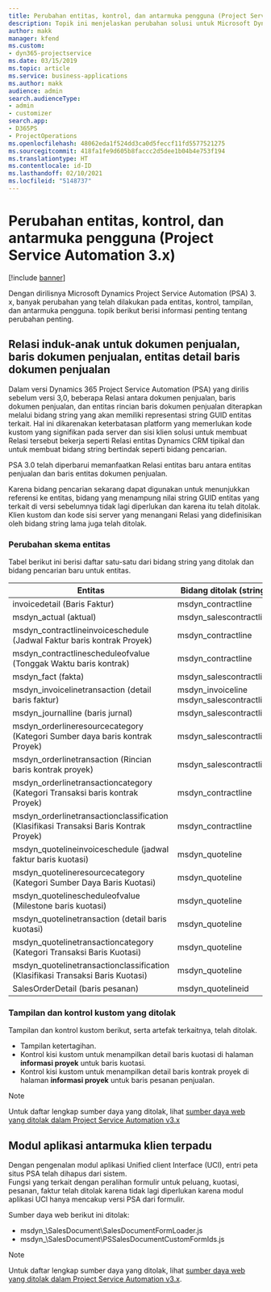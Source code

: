 ```yaml
---
title: Perubahan entitas, kontrol, dan antarmuka pengguna (Project Service Automation 3.x)
description: Topik ini menjelaskan perubahan solusi untuk Microsoft Dynamics Project Service Automation 3.x.
author: makk
manager: kfend
ms.custom:
- dyn365-projectservice
ms.date: 03/15/2019
ms.topic: article
ms.service: business-applications
ms.author: makk
audience: admin
search.audienceType:
- admin
- customizer
search.app:
- D365PS
- ProjectOperations
ms.openlocfilehash: 48062eda1f524dd3ca0d5feccf11fd5577521275
ms.sourcegitcommit: 418fa1fe9d605b8faccc2d5dee1b04b4e753f194
ms.translationtype: HT
ms.contentlocale: id-ID
ms.lasthandoff: 02/10/2021
ms.locfileid: "5148737"
---
```

# <a name="entity-control-and-user-interface-changes-project-service-automation-3x"></a>Perubahan entitas, kontrol, dan antarmuka pengguna (Project Service Automation 3.x)

[!include [banner](../../includes/psa-now-project-operations.md)]


Dengan dirilisnya Microsoft Dynamics Project Service Automation (PSA) 3. x, banyak perubahan yang telah dilakukan pada entitas, kontrol, tampilan, dan antarmuka pengguna. topik berikut berisi informasi penting tentang perubahan penting.

## <a name="parent-child-relationships-for-sales-document-sales-document-line-sales-document-line-detail-entities"></a>Relasi induk-anak untuk dokumen penjualan, baris dokumen penjualan, entitas detail baris dokumen penjualan
Dalam versi Dynamics 365 Project Service Automation (PSA) yang dirilis sebelum versi 3,0, beberapa Relasi antara dokumen penjualan, baris dokumen penjualan, dan entitas rincian baris dokumen penjualan diterapkan melalui bidang string yang akan memiliki representasi string GUID entitas terkait. Hal ini dikarenakan keterbatasan platform yang memerlukan kode kustom yang signifikan pada server dan sisi klien solusi untuk membuat Relasi tersebut bekerja seperti Relasi entitas Dynamics CRM tipikal dan untuk membuat bidang string bertindak seperti bidang pencarian.

PSA 3.0 telah diperbarui memanfaatkan Relasi entitas baru antara entitas penjualan dan baris entitas dokumen penjualan.

Karena bidang pencarian sekarang dapat digunakan untuk menunjukkan referensi ke entitas, bidang yang menampung nilai string GUID entitas yang terkait di versi sebelumnya tidak lagi diperlukan dan karena itu telah ditolak. Klien kustom dan kode sisi server yang menangani Relasi yang didefinisikan oleh bidang string lama juga telah ditolak.

### <a name="entity-schema-changes"></a>Perubahan skema entitas
Tabel berikut ini berisi daftar satu-satu dari bidang string yang ditolak dan bidang pencarian baru untuk entitas. 

 Entitas |   Bidang ditolak (string) | Bidang baru (Pencarian)
--- | --- | ---
invoicedetail (Baris Faktur) |  msdyn_contractline |    msdyn_contractlineid
msdyn_actual (aktual) | msdyn_salescontractline |   msdyn_salescontractlineid
msdyn_contractlineinvoiceschedule (Jadwal Faktur baris kontrak Proyek) |    msdyn_contractline |    msdyn_contractlineid
msdyn_contractlinescheduleofvalue (Tonggak Waktu baris kontrak) |   msdyn_contractline |    msdyn_contractlineid
msdyn_fact (fakta) | msdyn_salescontractline |   msdyn_salescontractlineid
msdyn_invoicelinetransaction (detail baris faktur) | msdyn_invoiceline <br> msdyn_salescontractline | msdyn_invoicelineid <br> msdyn_salescontractlineid
msdyn_journalline (baris jurnal) |  msdyn_salescontractline |   msdyn_salescontractlineid
msdyn_orderlineresourcecategory (Kategori Sumber daya baris kontrak Proyek) | msdyn_salescontractline |   msdyn_contractlineid
msdyn_orderlinetransaction (Rincian baris kontrak proyek) | msdyn_salescontractline |   msdyn_salescontractlineid
msdyn_orderlinetransactioncategory (Kategori Transaksi baris kontrak Proyek) |   msdyn_contractline |    msdyn_contractlineid
msdyn_orderlinetransactionclassification (Klasifikasi Transaksi Baris Kontrak Proyek) |   msdyn_contractline |    msdyn_contractlineid
msdyn_quotelineinvoiceschedule (jadwal faktur baris kuotasi) |  msdyn_quoteline |   msdyn_quotelineid
msdyn_quotelineresourcecategory (Kategori Sumber Daya Baris Kuotasi) |    msdyn_quoteline |   msdyn_quotelineid
msdyn_quotelinescheduleofvalue (Milestone baris kuotasi) | msdyn_quoteline |   msdyn_quotelineid
msdyn_quotelinetransaction (detail baris kuotasi) |    msdyn_quoteline |   msdyn_quotelineid
msdyn_quotelinetransactioncategory (Kategori Transaksi Baris Kuotasi) |  msdyn_quoteline |   msdyn_quotelineid
msdyn_quotelinetransactionclassification (Klasifikasi Transaksi Baris Kuotasi) |  msdyn_quoteline |   msdyn_quotelineid
SalesOrderDetail (baris pesanan) | msdyn_quotelineid | msdyn_quoteline 

### <a name="deprecated-custom-views-and-controls"></a>Tampilan dan kontrol kustom yang ditolak
Tampilan dan kontrol kustom berikut, serta artefak terkaitnya, telah ditolak.

- Tampilan ketertagihan.
- Kontrol kisi kustom untuk menampilkan detail baris kuotasi di halaman **informasi proyek** untuk baris kuotasi.
- Kontrol kisi kustom untuk menampilkan detail baris kontrak proyek di halaman **informasi proyek** untuk baris pesanan penjualan.

> [!NOTE]
> Untuk daftar lengkap sumber daya yang ditolak, lihat [sumber daya web yang ditolak dalam Project Service Automation v3.x](../developer-guides/web-resources-deprecated-v3.x.md)

## <a name="unified-client-interface-app-module"></a>Modul aplikasi antarmuka klien terpadu
Dengan pengenalan modul aplikasi Unified client Interface (UCI), entri peta situs PSA telah dihapus dari sistem.  
Fungsi yang terkait dengan peralihan formulir untuk peluang, kuotasi, pesanan, faktur telah ditolak karena tidak lagi diperlukan karena modul aplikasi UCI hanya mencakup versi PSA dari formulir.  

Sumber daya web berikut ini ditolak:

- msdyn_\SalesDocument\SalesDocumentFormLoader.js
- msdyn_\SalesDocument\PSSalesDocumentCustomFormIds.js

> [!NOTE]
> Untuk daftar lengkap sumber daya yang ditolak, lihat [sumber daya web yang ditolak dalam Project Service Automation v3.x](../developer-guides/web-resources-deprecated-v3.x.md).


